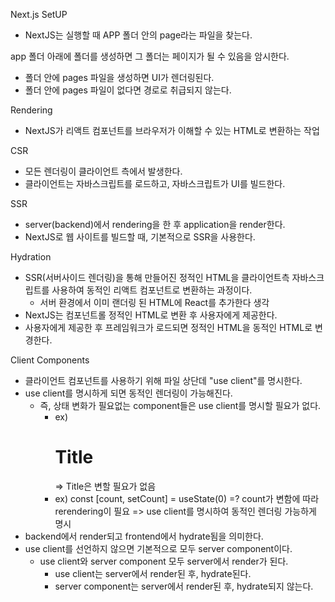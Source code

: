 Next.js SetUP

- NextJS는 실행할 때 APP 폴더 안의 page라는 파일을 찾는다.

app 폴더 아래에 폴더를 생성하면 그 폴더는 페이지가 될 수 있음을 암시한다.

- 폴더 안에 pages 파일을 생성하면 UI가 렌더링된다.
- 폴더 안에 pages 파일이 없다면 경로로 취급되지 않는다.

Rendering

- NextJS가 리액트 컴포넌트를 브라우저가 이해할 수 있는 HTML로 변환하는 작업

CSR

- 모든 렌더링이 클라이언트 측에서 발생한다.
- 클라이언트는 자바스크립트를 로드하고, 자바스크립트가 UI를 빌드한다.

SSR

- server(backend)에서 rendering을 한 후 application을 render한다.
- NextJS로 웹 사이트를 빌드할 때, 기본적으로 SSR을 사용한다.

Hydration

- SSR(서버사이드 렌더링)을 통해 만들어진 정적인 HTML을 클라이언트측 자바스크립트를 사용하여 동적인 리액트 컴포넌트로 변환하는 과정이다.
  - 서버 환경에서 이미 랜더링 된 HTML에 React를 추가한다 생각
- NextJS는 컴포넌트롤 정적인 HTML로 변환 후 사용자에게 제공한다.
- 사용자에게 제공한 후 프레임워크가 로드되면 정적인 HTML을 동적인 HTML로 변경한다.

Client Components

- 클라이언트 컴포넌트를 사용하기 위해 파일 상단데 "use client"를 명시한다.
- use client를 명시하게 되면 동적인 렌더링이 가능해진다.
  - 즉, 상태 변화가 필요없는 component들은 use client를 명시할 필요가 없다.
    - ex) <h1>Title</h1> => Title은 변할 필요가 없음
    - ex) const [count, setCount] = useState(0) =? count가 변함에 따라 rerendering이 필요 => use client를 명시하여 동적인 렌더링 가능하게 명시
- backend에서 render되고 frontend에서 hydrate됨을 의미한다.
- use client를 선언하지 않으면 기본적으로 모두 server component이다.
  - use client와 server component 모두 server에서 render가 된다.
    - use client는 server에서 render된 후, hydrate된다.
    - server component는 server에서 render된 후, hydrate되지 않는다.
